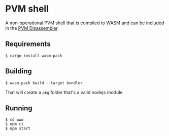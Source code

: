 # PVM shell

A non-operational PVM shell that is compiled to WASM and can be included in the [PVM Disassembler](https://github.com/FluffyLabs/typeberry-toolkit/issues/81).

## Requirements

```
$ cargo install wasm-pack
```

## Building

```
$ wasm-pack build --target bundler
```

That will create a `pkg` folder that's a valid nodejs module.

## Running

```
$ cd www
$ npm ci
$ npm start
```
